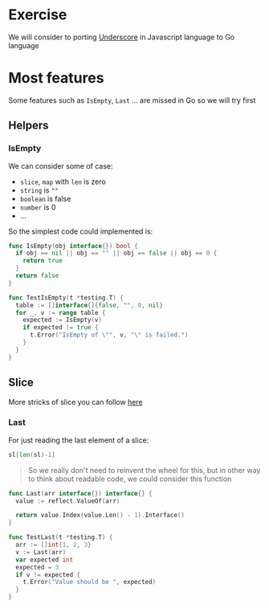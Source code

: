 # Exercise

We will consider to porting [Underscore](https://github.com/jashkenas/underscore) in Javascript language to Go language

# Most features

Some features such as `IsEmpty`, `Last` ... are missed in Go so we will try first

## Helpers

### IsEmpty

We can consider some of case:

- `slice`, `map` with `len` is zero
- `string` is `""`
- `boolean` is false
- `number` is 0
- ...

So the simplest code could implemented is:

```go
func IsEmpty(obj interface{}) bool {
  if obj == nil || obj == "" || obj == false || obj == 0 {
    return true
  }
  return false
}

func TestIsEmpty(t *testing.T) {
  table := []interface{}{false, "", 0, nil}
  for _, v := range table {
    expected := IsEmpty(v)
    if expected != true {
      t.Error("IsEmpty of \"", v, "\" is failed.")
    }
  }
}
```

## Slice

More stricks of slice you can follow [here](https://github.com/golang/go/wiki/SliceTricks)

### Last

For just reading the last element of a slice:

```go
sl[len(sl)-1]
```

> So we really don't need to reinvent the wheel for this, but in other way to think about readable code, we could consider this function

```go
func Last(arr interface{}) interface{} {
  value := reflect.ValueOf(arr)

  return value.Index(value.Len() - 1).Interface()
}

func TestLast(t *testing.T) {
  arr := []int{1, 2, 3}
  v := Last(arr)
  var expected int
  expected = 3
  if v != expected {
    t.Error("Value should be ", expected)
  }
}
```
